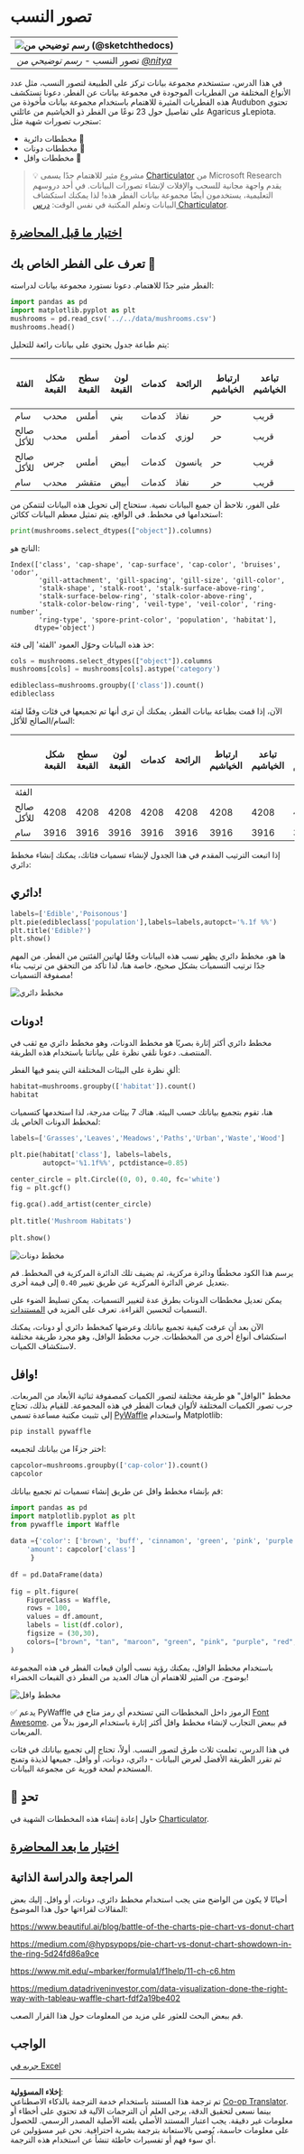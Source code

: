<!--
CO_OP_TRANSLATOR_METADATA:
{
  "original_hash": "af6a12015c6e250e500b570a9fa42593",
  "translation_date": "2025-08-27T10:47:25+00:00",
  "source_file": "3-Data-Visualization/11-visualization-proportions/README.md",
  "language_code": "ar"
}
-->
# تصور النسب

|![رسم توضيحي من [(@sketchthedocs)](https://sketchthedocs.dev)](../../sketchnotes/11-Visualizing-Proportions.png)|
|:---:|
|تصور النسب - _رسم توضيحي من [@nitya](https://twitter.com/nitya)_ |

في هذا الدرس، ستستخدم مجموعة بيانات تركز على الطبيعة لتصور النسب، مثل عدد الأنواع المختلفة من الفطريات الموجودة في مجموعة بيانات عن الفطر. دعونا نستكشف هذه الفطريات المثيرة للاهتمام باستخدام مجموعة بيانات مأخوذة من Audubon تحتوي على تفاصيل حول 23 نوعًا من الفطر ذو الخياشيم من عائلتي Agaricus وLepiota. ستجرب تصورات شهية مثل:

- مخططات دائرية 🥧  
- مخططات دونات 🍩  
- مخططات وافل 🧇  

> 💡 مشروع مثير للاهتمام جدًا يسمى [Charticulator](https://charticulator.com) من Microsoft Research يقدم واجهة مجانية للسحب والإفلات لإنشاء تصورات البيانات. في أحد دروسهم التعليمية، يستخدمون أيضًا مجموعة بيانات الفطر هذه! لذا يمكنك استكشاف البيانات وتعلم المكتبة في نفس الوقت: [درس Charticulator](https://charticulator.com/tutorials/tutorial4.html).

## [اختبار ما قبل المحاضرة](https://purple-hill-04aebfb03.1.azurestaticapps.net/quiz/20)

## تعرف على الفطر الخاص بك 🍄

الفطر مثير جدًا للاهتمام. دعونا نستورد مجموعة بيانات لدراسته:

```python
import pandas as pd
import matplotlib.pyplot as plt
mushrooms = pd.read_csv('../../data/mushrooms.csv')
mushrooms.head()
```  
يتم طباعة جدول يحتوي على بيانات رائعة للتحليل:

| الفئة      | شكل القبعة | سطح القبعة | لون القبعة | كدمات | الرائحة | ارتباط الخياشيم | تباعد الخياشيم | حجم الخياشيم | لون الخياشيم | شكل الساق | جذر الساق | سطح الساق فوق الحلقة | سطح الساق تحت الحلقة | لون الساق فوق الحلقة | لون الساق تحت الحلقة | نوع الحجاب | لون الحجاب | عدد الحلقات | نوع الحلقة | لون طباعة الأبواغ | الكثافة | الموطن |
| ---------- | ---------- | ----------- | ---------- | ------ | ------- | ---------------- | -------------- | ------------ | ------------ | ---------- | --------- | -------------------- | -------------------- | -------------------- | -------------------- | ---------- | ---------- | ------------ | ---------- | ----------------- | --------- | ------ |
| سام        | محدب       | أملس        | بني        | كدمات  | نفاذ    | حر               | قريب           | ضيق          | أسود         | متسع       | متساوٍ    | أملس                 | أملس                 | أبيض                 | أبيض                 | جزئي       | أبيض       | واحد         | معلق       | أسود              | متناثر    | حضري   |
| صالح للأكل | محدب       | أملس        | أصفر       | كدمات  | لوزي    | حر               | قريب           | عريض         | أسود         | متسع       | مضرب      | أملس                 | أملس                 | أبيض                 | أبيض                 | جزئي       | أبيض       | واحد         | معلق       | بني               | كثير      | أعشاب  |
| صالح للأكل | جرس        | أملس        | أبيض       | كدمات  | يانسون  | حر               | قريب           | عريض         | بني          | متسع       | مضرب      | أملس                 | أملس                 | أبيض                 | أبيض                 | جزئي       | أبيض       | واحد         | معلق       | بني               | كثير      | مروج   |
| سام        | محدب       | متقشر       | أبيض       | كدمات  | نفاذ    | حر               | قريب           | ضيق          | بني          | متسع       | متساوٍ    | أملس                 | أملس                 | أبيض                 | أبيض                 | جزئي       | أبيض       | واحد         | معلق       | أسود              | متناثر    | حضري   |

على الفور، تلاحظ أن جميع البيانات نصية. ستحتاج إلى تحويل هذه البيانات لتتمكن من استخدامها في مخطط. في الواقع، يتم تمثيل معظم البيانات ككائن:

```python
print(mushrooms.select_dtypes(["object"]).columns)
```  

الناتج هو:

```output
Index(['class', 'cap-shape', 'cap-surface', 'cap-color', 'bruises', 'odor',
       'gill-attachment', 'gill-spacing', 'gill-size', 'gill-color',
       'stalk-shape', 'stalk-root', 'stalk-surface-above-ring',
       'stalk-surface-below-ring', 'stalk-color-above-ring',
       'stalk-color-below-ring', 'veil-type', 'veil-color', 'ring-number',
       'ring-type', 'spore-print-color', 'population', 'habitat'],
      dtype='object')
```  
خذ هذه البيانات وحوّل العمود 'الفئة' إلى فئة:

```python
cols = mushrooms.select_dtypes(["object"]).columns
mushrooms[cols] = mushrooms[cols].astype('category')
```  

```python
edibleclass=mushrooms.groupby(['class']).count()
edibleclass
```  

الآن، إذا قمت بطباعة بيانات الفطر، يمكنك أن ترى أنها تم تجميعها في فئات وفقًا لفئة السام/الصالح للأكل:

|           | شكل القبعة | سطح القبعة | لون القبعة | كدمات | الرائحة | ارتباط الخياشيم | تباعد الخياشيم | حجم الخياشيم | لون الخياشيم | شكل الساق | ... | سطح الساق تحت الحلقة | لون الساق فوق الحلقة | لون الساق تحت الحلقة | نوع الحجاب | لون الحجاب | عدد الحلقات | نوع الحلقة | لون طباعة الأبواغ | الكثافة | الموطن |
| ---------- | ---------- | ----------- | ---------- | ------ | ------- | ---------------- | -------------- | ------------ | ------------ | ---------- | --- | -------------------- | -------------------- | -------------------- | ---------- | ---------- | ------------ | ---------- | ----------------- | --------- | ------ |
| الفئة      |            |             |            |        |         |                  |                |              |              |            |     |                      |                      |                      |            |            |              |            |                   |           |        |
| صالح للأكل | 4208       | 4208        | 4208       | 4208   | 4208    | 4208             | 4208           | 4208         | 4208         | 4208       | ... | 4208                 | 4208                 | 4208                 | 4208       | 4208       | 4208         | 4208       | 4208              | 4208      | 4208   |
| سام        | 3916       | 3916        | 3916       | 3916   | 3916    | 3916             | 3916           | 3916         | 3916         | 3916       | ... | 3916                 | 3916                 | 3916                 | 3916       | 3916       | 3916         | 3916       | 3916              | 3916      | 3916   |

إذا اتبعت الترتيب المقدم في هذا الجدول لإنشاء تسميات فئاتك، يمكنك إنشاء مخطط دائري:

## دائري!

```python
labels=['Edible','Poisonous']
plt.pie(edibleclass['population'],labels=labels,autopct='%.1f %%')
plt.title('Edible?')
plt.show()
```  
ها هو، مخطط دائري يظهر نسب هذه البيانات وفقًا لهاتين الفئتين من الفطر. من المهم جدًا ترتيب التسميات بشكل صحيح، خاصة هنا، لذا تأكد من التحقق من ترتيب بناء مصفوفة التسميات!

![مخطط دائري](../../../../translated_images/pie1-wb.e201f2fcc335413143ce37650fb7f5f0bb21358e7823a327ed8644dfb84be9db.ar.png)

## دونات!

مخطط دائري أكثر إثارة بصريًا هو مخطط الدونات، وهو مخطط دائري مع ثقب في المنتصف. دعونا نلقي نظرة على بياناتنا باستخدام هذه الطريقة.

ألقِ نظرة على البيئات المختلفة التي ينمو فيها الفطر:

```python
habitat=mushrooms.groupby(['habitat']).count()
habitat
```  
هنا، تقوم بتجميع بياناتك حسب البيئة. هناك 7 بيئات مدرجة، لذا استخدمها كتسميات لمخطط الدونات الخاص بك:

```python
labels=['Grasses','Leaves','Meadows','Paths','Urban','Waste','Wood']

plt.pie(habitat['class'], labels=labels,
        autopct='%1.1f%%', pctdistance=0.85)
  
center_circle = plt.Circle((0, 0), 0.40, fc='white')
fig = plt.gcf()

fig.gca().add_artist(center_circle)
  
plt.title('Mushroom Habitats')
  
plt.show()
```  

![مخطط دونات](../../../../translated_images/donut-wb.be3c12a22712302b5d10c40014d5389d4a1ae4412fe1655b3cf4af57b64f799a.ar.png)

يرسم هذا الكود مخططًا ودائرة مركزية، ثم يضيف تلك الدائرة المركزية في المخطط. قم بتعديل عرض الدائرة المركزية عن طريق تغيير `0.40` إلى قيمة أخرى.

يمكن تعديل مخططات الدونات بطرق عدة لتغيير التسميات. يمكن تسليط الضوء على التسميات لتحسين القراءة. تعرف على المزيد في [المستندات](https://matplotlib.org/stable/gallery/pie_and_polar_charts/pie_and_donut_labels.html?highlight=donut).

الآن بعد أن عرفت كيفية تجميع بياناتك وعرضها كمخطط دائري أو دونات، يمكنك استكشاف أنواع أخرى من المخططات. جرب مخطط الوافل، وهو مجرد طريقة مختلفة لاستكشاف الكميات.

## وافل!

مخطط "الوافل" هو طريقة مختلفة لتصور الكميات كمصفوفة ثنائية الأبعاد من المربعات. جرب تصور الكميات المختلفة لألوان قبعات الفطر في هذه المجموعة. للقيام بذلك، تحتاج إلى تثبيت مكتبة مساعدة تسمى [PyWaffle](https://pypi.org/project/pywaffle/) واستخدام Matplotlib:

```python
pip install pywaffle
```  

اختر جزءًا من بياناتك لتجميعه:

```python
capcolor=mushrooms.groupby(['cap-color']).count()
capcolor
```  

قم بإنشاء مخطط وافل عن طريق إنشاء تسميات ثم تجميع بياناتك:

```python
import pandas as pd
import matplotlib.pyplot as plt
from pywaffle import Waffle
  
data ={'color': ['brown', 'buff', 'cinnamon', 'green', 'pink', 'purple', 'red', 'white', 'yellow'],
    'amount': capcolor['class']
     }
  
df = pd.DataFrame(data)
  
fig = plt.figure(
    FigureClass = Waffle,
    rows = 100,
    values = df.amount,
    labels = list(df.color),
    figsize = (30,30),
    colors=["brown", "tan", "maroon", "green", "pink", "purple", "red", "whitesmoke", "yellow"],
)
```  

باستخدام مخطط الوافل، يمكنك رؤية نسب ألوان قبعات الفطر في هذه المجموعة بوضوح. من المثير للاهتمام أن هناك العديد من الفطر ذي القبعات الخضراء!

![مخطط وافل](../../../../translated_images/waffle.5455dbae4ccf17d53bb40ff0a657ecef7b8aa967e27a19cc96325bd81598f65e.ar.png)

✅ يدعم PyWaffle الرموز داخل المخططات التي تستخدم أي رمز متاح في [Font Awesome](https://fontawesome.com/). قم ببعض التجارب لإنشاء مخطط وافل أكثر إثارة باستخدام الرموز بدلاً من المربعات.

في هذا الدرس، تعلمت ثلاث طرق لتصور النسب. أولاً، تحتاج إلى تجميع بياناتك في فئات ثم تقرر الطريقة الأفضل لعرض البيانات - دائري، دونات، أو وافل. جميعها لذيذة وتمنح المستخدم لمحة فورية عن مجموعة البيانات.

## 🚀 تحدٍ

حاول إعادة إنشاء هذه المخططات الشهية في [Charticulator](https://charticulator.com).  
## [اختبار ما بعد المحاضرة](https://purple-hill-04aebfb03.1.azurestaticapps.net/quiz/21)

## المراجعة والدراسة الذاتية

أحيانًا لا يكون من الواضح متى يجب استخدام مخطط دائري، دونات، أو وافل. إليك بعض المقالات لقراءتها حول هذا الموضوع:

https://www.beautiful.ai/blog/battle-of-the-charts-pie-chart-vs-donut-chart  

https://medium.com/@hypsypops/pie-chart-vs-donut-chart-showdown-in-the-ring-5d24fd86a9ce  

https://www.mit.edu/~mbarker/formula1/f1help/11-ch-c6.htm  

https://medium.datadriveninvestor.com/data-visualization-done-the-right-way-with-tableau-waffle-chart-fdf2a19be402  

قم ببعض البحث للعثور على مزيد من المعلومات حول هذا القرار الصعب.

## الواجب

[جربه في Excel](assignment.md)  

---

**إخلاء المسؤولية**:  
تم ترجمة هذا المستند باستخدام خدمة الترجمة بالذكاء الاصطناعي [Co-op Translator](https://github.com/Azure/co-op-translator). بينما نسعى لتحقيق الدقة، يرجى العلم أن الترجمات الآلية قد تحتوي على أخطاء أو معلومات غير دقيقة. يجب اعتبار المستند الأصلي بلغته الأصلية المصدر الرسمي. للحصول على معلومات حاسمة، يُوصى بالاستعانة بترجمة بشرية احترافية. نحن غير مسؤولين عن أي سوء فهم أو تفسيرات خاطئة تنشأ عن استخدام هذه الترجمة.